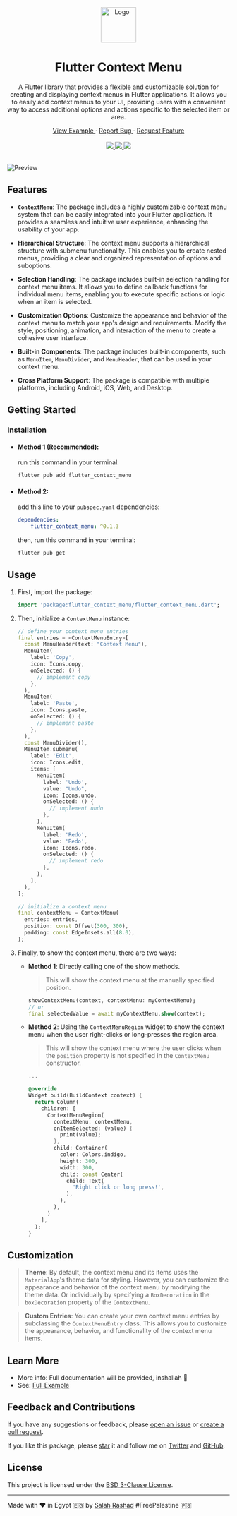 <div align="center">
  <a href="#">
    <img src="https://user-images.githubusercontent.com/35843293/280504980-55b66c8f-455d-4b72-b7c5-9a021a362f53.png" alt="Logo" width="80" height="80"/>
  </a>
  <h1>Flutter Context Menu</h1>
  <p>
    A Flutter library that provides a flexible and customizable solution for creating and displaying context menus in Flutter applications. It allows you to easily add context menus to your UI, providing users with a convenient way to access additional options and actions specific to the selected item or area.
    <br/>
  </p>
  <p>
  </p>
  <a href="https://github.com/salah-rashad/flutter_context_menu/tree/main/example" target="_blank">
    View Example
  </a>
   · 
  <a href="https://github.com/salah-rashad/flutter_context_menu/issues/new?labels=bug&assignees=salah-rashad" target="_blank">
    Report Bug
  </a>
   · 
  <a href="https://github.com/salah-rashad/flutter_context_menu/issues/new?labels=enhancement&assignees=salah-rashad" target="_blank">
    Request Feature
  </a>
  <br/><br/>


  <a href="https://pub.dev/packages/flutter_context_menu" target="_blank">
    <img src="https://img.shields.io/pub/v/flutter_context_menu.svg?style=for-the-badge&label=pub&logo=dart"/> 
  </a>
  <a href="https://github.com/salah-rashad/flutter_context_menu/tree/main/LICENSE" target="_blank">
    <img src="https://img.shields.io/github/license/salah-rashad/flutter_context_menu.svg?style=for-the-badge"/> 
  </a>
  <a href="https://github.com/salah-rashad/flutter_context_menu/stargazers" target="_blank">
    <img src="https://img.shields.io/github/stars/salah-rashad/flutter_context_menu.svg?style=for-the-badge"/>
  </a>
  <br/><br/>
</div>

![Preview](assets/images/preview.gif)

## Features

- **`ContextMenu`**: The package includes a highly customizable context menu system that can be easily integrated into your Flutter application. It provides a seamless and intuitive user experience, enhancing the usability of your app.
- **Hierarchical Structure**: The context menu supports a hierarchical structure with submenu functionality. This enables you to create nested menus, providing a clear and organized representation of options and suboptions.
- **Selection Handling**: The package includes built-in selection handling for context menu items. It allows you to define callback functions for individual menu items, enabling you to execute specific actions or logic when an item is selected.
- **Customization Options**: Customize the appearance and behavior of the context menu to match your app's design and requirements. Modify the style, positioning, animation, and interaction of the menu to create a cohesive user interface.
  
- **Built-in Components**: The package includes built-in components, such as `MenuItem`, `MenuDivider`, and `MenuHeader`, that can be used in your context menu.

- **Cross Platform Support**: The package is compatible with multiple platforms, including Android, iOS, Web, and Desktop.

## Getting Started

### Installation

- #### Method 1 (Recommended):

  run this command in your terminal:

  ```bash
  flutter pub add flutter_context_menu
  ```

- #### Method 2:

  add this line to your `pubspec.yaml` dependencies:

  ```yaml
  dependencies:
      flutter_context_menu: ^0.1.3
  ```

  then, run this command in your terminal:

  ```bash
  flutter pub get
  ```

## Usage

1. First, import the package:
    ```dart
    import 'package:flutter_context_menu/flutter_context_menu.dart';
    ```
    
2. Then, initialize a `ContextMenu` instance:
    
    ```dart
    // define your context menu entries
    final entries = <ContextMenuEntry>[
      const MenuHeader(text: "Context Menu"),
      MenuItem(
        label: 'Copy',
        icon: Icons.copy,
        onSelected: () {
          // implement copy
        },
      ),
      MenuItem(
        label: 'Paste',
        icon: Icons.paste,
        onSelected: () {
          // implement paste
        },
      ),
      const MenuDivider(),
      MenuItem.submenu(
        label: 'Edit',
        icon: Icons.edit,
        items: [
          MenuItem(
            label: 'Undo',
            value: "Undo",
            icon: Icons.undo,
            onSelected: () {
              // implement undo
            },
          ),
          MenuItem(
            label: 'Redo',
            value: 'Redo',
            icon: Icons.redo,
            onSelected: () {
              // implement redo
            },
          ),
        ],
      ),
    ];

    // initialize a context menu
    final contextMenu = ContextMenu(
      entries: entries,
      position: const Offset(300, 300),
      padding: const EdgeInsets.all(8.0),
    );
    ```

3. Finally, to show the context menu, there are two ways:
    - **Method 1**: Directly calling one of the show methods. 
      > This will show the context menu at the manually specified position.
      ```dart
      showContextMenu(context, contextMenu: myContextMenu);
      // or 
      final selectedValue = await myContextMenu.show(context);
      ```

    - **Method 2**: Using the `ContextMenuRegion` widget to show the context menu when the user right-clicks or long-presses the region area.
      > This will show the context menu where the user clicks when the `position` property is not specified in the `ContextMenu` constructor.
      ```dart
      ...

      @override
      Widget build(BuildContext context) {
        return Column(
          children: [
            ContextMenuRegion(
              contextMenu: contextMenu,
              onItemSelected: (value) {
                print(value);
              },
              child: Container(
                color: Colors.indigo,
                height: 300,
                width: 300,
                child: const Center(
                  child: Text(
                    'Right click or long press!',
                  ),
                ),
              ),
            )
          ],
        );
      }
      ```
    
## Customization

> **Theme**: By default, the context menu and its items uses the `MaterialApp`'s theme data for styling. However, you can customize the appearance and behavior of the context menu by modifying the theme data. Or individually by specifying a `BoxDecoration` in the `boxDecoration` property of the `ContextMenu`.

> **Custom Entries**: You can create your own context menu entries by subclassing the `ContextMenuEntry` class. This allows you to customize the appearance, behavior, and functionality of the context menu items.

## Learn More

- More info: Full documentation will be provided, inshallah 🙏
- See: [Full Example](https://github.com/salah-rashad/flutter_context_menu/tree/main/example)

## Feedback and Contributions

If you have any suggestions or feedback, please [open an issue](https://github.com/salah-rashad/flutter_context_menu/issues/new) or [create a pull request](https://github.com/salah-rashad/flutter_context_menu/pulls). 

If you like this package, please [star](https://github.com/salah-rashad/flutter_context_menu) it and follow me on [Twitter](https://twitter.com/SalahRAhmed) and [GitHub](https://github.com/salah-rashad).

## License

This project is licensed under the [BSD 3-Clause License](https://github.com/salah-rashad/flutter_context_menu/tree/main/LICENSE).

--------------------
Made with ❤️ in Egypt 🇪🇬 by <a href="https://github.com/salah-rashad" target="_blank">Salah Rashad</a>
 #FreePalestine 🇵🇸
